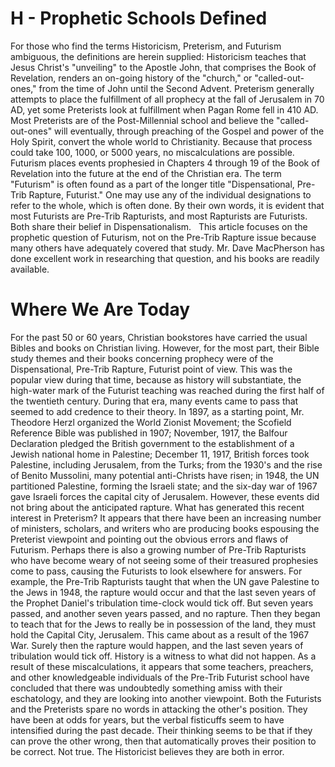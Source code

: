 # H - Prophetic Schools Defined
For those who find the terms Historicism, Preterism, and Futurism ambiguous, the definitions are herein supplied:
Historicism teaches that Jesus Christ's "unveiling" to the Apostle John, that comprises the Book of Revelation, renders an on-going history of the "church," or "called-out-ones," from the time of John until the Second Advent.
Preterism generally attempts to place the fulfillment of all prophecy at the fall of Jerusalem in 70 AD, yet some Preterists look at fulfillment when Pagan Rome fell in 410 AD.
Most Preterists are of the Post-Millennial school and believe the "called-out-ones" will eventually, through preaching of the Gospel and power of the Holy Spirit, convert the whole world to Christianity. Because that process could take 100, 1000, or 5000 years, no miscalculations are possible.
Futurism places events prophesied in Chapters 4 through 19 of the Book of Revelation into the future at the end of the Christian era. The term "Futurism" is often found as a part of the longer title "Dispensational, Pre-Trib Rapture, Futurist." One may use any of the individual designations to refer to the whole, which is often done. By their own words, it is evident that most Futurists are Pre-Trib Rapturists, and most Rapturists are Futurists. Both share their belief in Dispensationalism.
 
This article focuses on the prophetic question of Futurism, not on the Pre-Trib Rapture issue because many others have adequately covered that study. Mr. Dave MacPherson has done excellent work in researching that question, and his books are readily available.
# Where We Are Today
For the past 50 or 60 years, Christian bookstores have carried the usual Bibles and books on Christian living. However, for the most part, their Bible study themes and their books concerning prophecy were of the Dispensational, Pre-Trib Rapture, Futurist point of view. This was the popular view during that time, because as history will substantiate, the high-water mark of the Futurist teaching was reached during the first half of the twentieth century. During that era, many events came to pass that seemed to add credence to their theory.
In 1897, as a starting point, Mr. Theodore Herzl organized the World Zionist Movement; the Scofield Reference Bible was published in 1907; November, 1917, the Balfour Declaration pledged the British government to the establishment of a Jewish national home in Palestine; December 11, 1917, British forces took Palestine, including Jerusalem, from the Turks; from the 1930's and the rise of Benito Mussolini, many potential anti-Christs have risen; in 1948, the UN partitioned Palestine, forming the Israeli state; and the six-day war of 1967 gave Israeli forces the capital city of Jerusalem. However, these events did not bring about the anticipated rapture.
What has generated this recent interest in Preterism? It appears that there have been an increasing number of ministers, scholars, and writers who are producing books espousing the Preterist viewpoint and pointing out the obvious errors and flaws of Futurism. Perhaps there is also a growing number of Pre-Trib Rapturists who have become weary of not seeing some of their treasured prophesies come to pass, causing the Futurists to look elsewhere for answers. For example, the Pre-Trib Rapturists taught that when the UN gave Palestine to the Jews in 1948, the rapture would occur and that the last seven years of the Prophet Daniel's tribulation time-clock would tick off. But seven years passed, and another seven years passed, and no rapture. Then they began to teach that for the Jews to really be in possession of the land, they must hold the Capital City, Jerusalem. This came about as a result of the 1967 War. Surely then the rapture would happen, and the last seven years of tribulation would tick off. History is a witness to what did not happen.
As a result of these miscalculations, it appears that some teachers, preachers, and other knowledgeable individuals of the Pre-Trib Futurist school have concluded that there was undoubtedly something amiss with their eschatology, and they are looking into another viewpoint.
Both the Futurists and the Preterists spare no words in attacking the other's position. They have been at odds for years, but the verbal fisticuffs seem to have intensified during the past decade. Their thinking seems to be that if they can prove the other wrong, then that automatically proves their position to be correct. Not true. The Historicist believes they are both in error.
